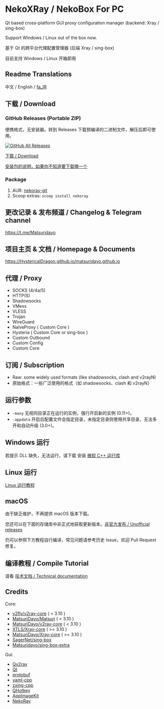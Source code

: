 # NekoXRay / NekoBox For PC

Qt based cross-platform GUI proxy configuration manager (backend: Xray / sing-box)

Support Windows / Linux out of the box now.

基于 Qt 的跨平台代理配置管理器 (后端 Xray / sing-box)

目前支持 Windows / Linux 开箱即用

## Readme Translations

中文 / English / [fa_IR](README_fa.md)

## 下载 / Download

### GitHub Releases (Portable ZIP)

便携格式，无安装器。转到 Releases 下载预编译的二进制文件，解压后即可使用。

[![GitHub All Releases](https://img.shields.io/github/downloads/HystericalDragon/nekoXray/total?label=downloads-total&logo=github&style=flat-square)](https://github.com/HystericalDragon/nekoXray/releases)

[下载 / Download](https://github.com/HystericalDragon/nekoXray/releases)

[安装包的说明，如果你不知道要下载哪一个](https://github.com/MatsuriDayo/nekoray/wiki/Installation-package-description)

### Package

1. AUR: [nekoray-git](https://aur.archlinux.org/packages/nekoray-git)
2. Scoop extras: `scoop install nekoray`

## 更改记录 & 发布频道 / Changelog & Telegram channel

https://t.me/Matsuridayo

## 项目主页 & 文档 / Homepage & Documents

https://HystericalDragon.github.io/matsuridayo.github.io

## 代理 / Proxy

* SOCKS (4/4a/5)
* HTTP(S)
* Shadowsocks
* VMess
* VLESS
* Trojan
* WireGuard
* NaïveProxy ( Custom Core )
* Hysteria ( Custom Core or sing-box )
* Custom Outbound
* Custom Config
* Custom Core

## 订阅 / Subscription

* Raw: some widely used formats (like shadowsocks, clash and v2rayN)
* 原始格式：一些广泛使用的格式（如 shadowsocks、clash 和 v2rayN）

## 运行参数

- `-many` 无视同目录正在运行的实例，强行开启新的实例 (0.11+)。
- `-appdata` 开启后配置文件会指定目录，未指定目录则使用共享目录，无法多开和自动升级 (3.0+)。

## Windows 运行

若提示 DLL 缺失，无法运行，请下载 安装 [微软 C++ 运行库](https://aka.ms/vs/17/release/vc_redist.x64.exe)

## Linux 运行

[Linux 运行教程](docs/Run_Linux.md)

## macOS

由于缺乏维护，不再提供 macOS 版本下载。

您还可以在下面的存储库中非正式地获取更新版本。[非官方发布 / Unofficial releases](https://github.com/aaaamirabbas/nekoray-macos/releases)

仍可以参照下方教程自行编译，常见问题请参考历史 Issue，欢迎 Pull Request 修复。

## 编译教程 / Compile Tutorial

请看 [技术文档 / Technical documentation](docs/readme.md)

## Credits

Core:

- [v2fly/v2ray-core](https://github.com/v2fly/v2ray-core) ( < 3.10 )
- [MatsuriDayo/Matsuri](https://github.com/MatsuriDayo/Matsuri) ( < 3.10 )
- [MatsuriDayo/v2ray-core](https://github.com/MatsuriDayo/v2ray-core) ( < 3.10 )
- [XTLS/Xray-core](https://github.com/XTLS/Xray-core) ( >= 3.10 )
- [MatsuriDayo/Xray-core](https://github.com/MatsuriDayo/Xray-core) ( >= 3.10 )
- [SagerNet/sing-box](https://github.com/SagerNet/sing-box)
- [Matsuridayo/sing-box-extra](https://github.com/MatsuriDayo/sing-box-extra)

Gui:

- [Qv2ray](https://github.com/Qv2ray/Qv2ray)
- [Qt](https://www.qt.io/)
- [protobuf](https://github.com/protocolbuffers/protobuf)
- [yaml-cpp](https://github.com/jbeder/yaml-cpp)
- [zxing-cpp](https://github.com/nu-book/zxing-cpp)
- [QHotkey](https://github.com/Skycoder42/QHotkey)
- [AppImageKit](https://github.com/AppImage/AppImageKit)
- [NekoRay](https://github.com/MatsuriDayo/nekoray)
